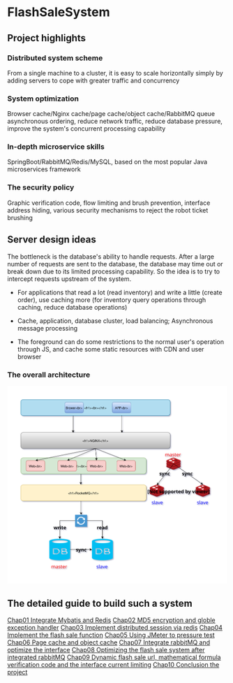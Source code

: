 # FlashSaleSystem



## Project highlights

### Distributed system scheme

From a single machine to a cluster, it is easy to scale horizontally simply by adding servers to cope with greater traffic and concurrency

### System optimization

Browser cache/Nginx cache/page cache/object cache/RabbitMQ queue asynchronous ordering, reduce network traffic, reduce database pressure, improve the system's concurrent processing capability

### In-depth microservice skills

SpringBoot/RabbitMQ/Redis/MySQL, based on the most popular Java microservices framework

### The security policy

Graphic verification code, flow limiting and brush prevention, interface address hiding, various security mechanisms to reject the robot ticket brushing

## Server design ideas

The bottleneck is the database's ability to handle requests. After a large number of requests are sent to the database, the database may time out or break down due to its limited processing capability. So the idea is to try to intercept requests upstream of the system.

- For applications that read a lot (read inventory) and write a little (create order), use caching more (for inventory query operations through caching, reduce database operations)

- Cache, application, database cluster, load balancing; Asynchronous message processing

- The foreground can do some restrictions to the normal user's operation through JS, and cache some static resources with CDN and user browser

### The overall architecture

![architecture](https://github.com/codesssss/FlashSale/blob/master/architecture.svg)

## The detailed guide to build such a system

[Chap01 Integrate Mybatis and Redis](https://github.com/codesssss/FlashSale/blob/master/guideDoc/Chap01.pdf)
[Chap02 MD5 encryption and globle exception handler](https://github.com/codesssss/FlashSale/blob/master/guideDoc/Chap02.pdf)
[Chap03 Implement distributed session via redis](https://github.com/codesssss/FlashSale/blob/master/guideDoc/Chap03.pdf)
[Chap04 Implement the flash sale function](https://github.com/codesssss/FlashSale/blob/master/guideDoc/Chap04.pdf)
[Chap05 Using JMeter to pressure test](https://github.com/codesssss/FlashSale/blob/master/guideDoc/Chap05.pdf)
[Chap06 Page cache and object cache](https://github.com/codesssss/FlashSale/blob/master/guideDoc/Chap06.pdf)
[Chap07 Integrate rabbitMQ and optimize the interface](https://github.com/codesssss/FlashSale/blob/master/guideDoc/Chap07.pdf)
[Chap08 Optimizing the flash sale system after integrated rabbitMQ](https://github.com/codesssss/FlashSale/blob/master/guideDoc/Chap08.pdf)
[Chap09 Dynamic flash sale url, mathematical formula verification code and the interface current limiting](https://github.com/codesssss/FlashSale/blob/master/guideDoc/Chap09.pdf)
[Chap10 Conclusion the project](https://github.com/codesssss/FlashSale/blob/master/guideDoc/Chap10.pdf)